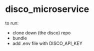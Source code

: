 # disco_microservice

to run: 

* clone down (the disco) repo
* bundle
* add .env file with DISCO_API_KEY
